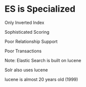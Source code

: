 # ES is Specialized

Only Inverted Index

Sophisticated Scoring

Poor Relationship Support

Poor Transactions

Note:
Elastic Search is built on lucene

Solr also uses lucene

lucene is almost 20 years old (1999)
